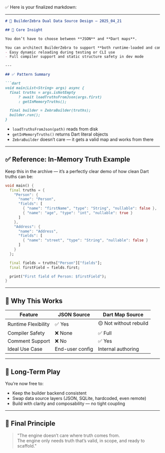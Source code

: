 ✅ Here is your finalized markdown:

---

```markdown
# 🧩 BuilderZebra Dual Data Source Design — 2025_04_21

## 🧠 Core Insight

You don’t have to choose between **JSON** and **Dart maps**.

You can architect BuilderZebra to support **both runtime-loaded and compile-time-defined truths** — giving you:
- Easy dynamic reloading during testing or CLI use
- Full compiler support and static structure safety in dev mode

---

## ✅ Pattern Summary

```dart
void main(List<String> args) async {
  final truths = args.isNotEmpty
      ? await loadTruthsFromJson(args.first)
      : getInMemoryTruths();

  final builder = ZebraBuilder(truths);
  builder.run();
}
```

- `loadTruthsFromJson(path)` reads from disk
- `getInMemoryTruths()` returns Dart literal objects
- `ZebraBuilder` doesn’t care — it gets a valid map and works from there

---

## ✅ Reference: In-Memory Truth Example

Keep this in the archive — it’s a perfectly clear demo of how clean Dart truths can be:

```dart
void main() {
  final truths = {
    "Person": {
      "name": "Person",
      "fields": [
        { "name": "firstName", "type": "String", "nullable": false },
        { "name": "age", "type": "int", "nullable": true }
      ]
    },
    "Address": {
      "name": "Address",
      "fields": [
        { "name": "street", "type": "String", "nullable": false }
      ]
    }
  };

  final fields = truths["Person"]["fields"];
  final firstField = fields.first;

  print("First field of Person: $firstField");
}
```

---

## 🧠 Why This Works

| Feature               | JSON Source        | Dart Map Source     |
|----------------------|--------------------|---------------------|
| Runtime Flexibility  | ✅ Yes             | 🟡 Not without rebuild |
| Compiler Safety      | ❌ None            | ✅ Full             |
| Comment Support      | ❌ No              | ✅ Yes              |
| Ideal Use Case       | End-user config    | Internal authoring  |

---

## 🚀 Long-Term Play

You’re now free to:
- Keep the builder backend consistent
- Swap data source layers (JSON, SQLite, hardcoded, even remote)
- Build with clarity and composability — no tight coupling

---

## 🧠 Final Principle

> "The engine doesn’t care where truth comes from.  
> The engine only needs truth that’s valid, in scope, and ready to scaffold."
```
